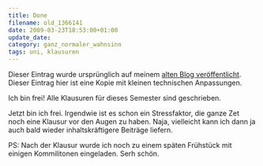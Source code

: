 ```yaml
---
title: Done
filename: old_1366141
date: 2009-03-23T18:53:00+01:00
update_date:
category: ganz_normaler_wahnsinn
tags: uni, klausuren
---
```

Dieser Eintrag wurde ursprünglich auf meinem [alten Blog veröffentlicht](https://stu.blogger.de/stories/1366141/). Dieser Eintrag hier ist eine Kopie mit kleinen technischen Anpassungen.

Ich bin frei!
Alle Klausuren für dieses Semester sind geschrieben.

Jetzt bin ich frei. Irgendwie ist es schon ein Stressfaktor, die ganze Zet noch eine Klausur vor den Augen zu haben.
Naja, vielleicht kann ich dann ja auch bald wieder inhaltskräftigere Beiträge liefern.

PS: Nach der Klausur wurde ich noch zu einem späten Frühstück mit einigen Kommilitonen eingeladen. Serh schön.
